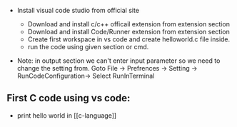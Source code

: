 - Install visual code studio from official site

     - Download and install c/c++ officail extension from extension section
     - Download and install Code/Runner extension from extension section
     - Create first workspace in vs code and create helloworld.c file inside.
     - run the code using given section or cmd.
     
	 
- Note: in output section we can't enter input parameter so we need to change the setting from.
Goto File -> Prefrences -> Setting -> RunCodeConfiguration-> Select RunInTerminal

## First C code using vs code:
   - print hello world in [[c-language]]